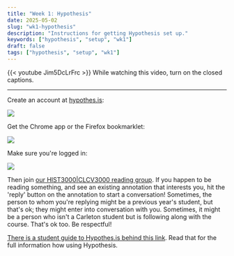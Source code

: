 ```yaml
---
title: "Week 1: Hypothesis"
date: 2025-05-02
slug: "wk1-hypothesis"
description: "Instructions for getting Hypothesis set up."
keywords: ["hypothesis", "setup", "wk1"]
draft: false
tags: ["hypothesis", "setup", "wk1"]
---
```



{{< youtube Jim5DcLrFrc >}}
While watching this video, turn on the closed captions.

---

Create an account at [hypothes.is](http://hypothes.is):

![](https://d242fdlp0qlcia.cloudfront.net/uploads/2015/08/28181440/signin.png)

Get the Chrome app or the Firefox bookmarklet:

![](https://d242fdlp0qlcia.cloudfront.net/uploads/2015/08/28181440/install.png)

Make sure you're logged in:

![](https://d242fdlp0qlcia.cloudfront.net/uploads/2015/08/28181440/signin2.png)

Then join [our HIST3000|CLCV3000 reading group](https://hypothes.is/groups/XMa13mwk/digiarch-fall2025). If you happen to be reading something, and see an existing annotation that interests you, hit the 'reply' button on the annotation to start a conversation! Sometimes, the person to whom you're replying might be a previous year's student, but that's ok; they might enter into conversation with you. Sometimes, it might be a person who isn't a Carleton student but is following along with the course. That's ok too. Be respectful!

[There is a student guide to Hypothes.is behind this link](https://web.hypothes.is/quick-start-guide-for-students/). Read that for the full information how using Hypothesis.


